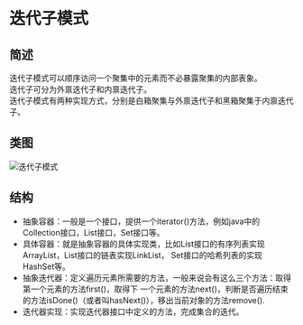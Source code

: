 # 迭代子模式
## 简述
迭代子模式可以顺序访问一个聚集中的元素而不必暴露聚集的内部表象。<br>
迭代子可分为外禀迭代子和内禀迭代子。<br>
迭代子模式有两种实现方式，分别是白箱聚集与外禀迭代子和黑箱聚集于内禀迭代子。<br>

## 类图

![迭代子模式](https://github.com/lzh984294471/designPattern/raw/master/pics/iterator.jpg)

## 结构

* 抽象容器：一般是一个接口，提供一个iterator()方法，例如java中的Collection接口，List接口，Set接口等。
* 具体容器：就是抽象容器的具体实现类，比如List接口的有序列表实现ArrayList，List接口的链表实现LinkList，
Set接口的哈希列表的实现HashSet等。
* 抽象迭代器：定义遍历元素所需要的方法，一般来说会有这么三个方法：取得第一个元素的方法first()，取得下
一个元素的方法next()，判断是否遍历结束的方法isDone()（或者叫hasNext()），移出当前对象的方法remove().
* 迭代器实现：实现迭代器接口中定义的方法，完成集合的迭代。

